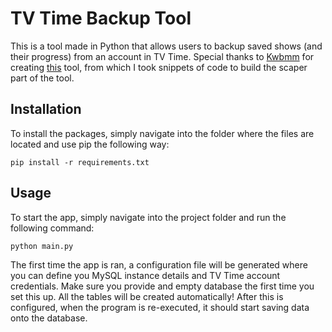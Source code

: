 # TV Time Backup Tool
This is a tool made in Python that allows users to backup saved shows (and their progress) from an account in TV Time.
Special thanks to [Kwbmm](https://github.com/Kwbmm) for creating [this](https://github.com/Kwbmm/scraped-tvtime-api) tool, from which I took snippets of code to build the scaper part of the tool.


## Installation 
To install the packages, simply navigate into the folder where the files are located and use pip the following way:

```
pip install -r requirements.txt
```


## Usage
To start the app, simply navigate into the project folder and run the following command:

```
python main.py
```

The first time the app is ran, a configuration file will be generated where you can define you MySQL instance details and TV Time account credentials. Make sure you provide and empty database the first time you set this up. All the tables will be created automatically!
After this is configured, when the program is re-executed, it should start saving data onto the database.
